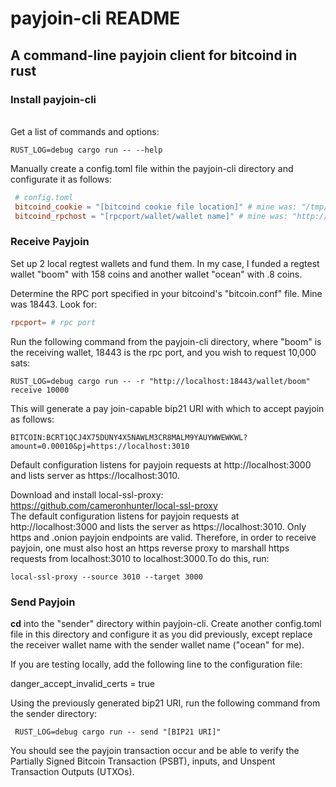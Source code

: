 # **payjoin-cli README**

 ## A command-line payjoin client for bitcoind in rust

### **Install payjoin-cli**
 \
 Get a list of commands and options:
 ```console
 RUST_LOG=debug cargo run -- --help
 ```
 Manually create a config.toml file within the payjoin-cli directory
 and configurate it as follows:
```toml
 # config.toml
 bitcoind_cookie = "[bitcoind cookie file location]" # mine was: "/tmp/regtest1/bitcoind/regtest/.cookie" 
 bitcoind_rpchost = "[rpcport/wallet/wallet name]" # mine was: "http://localhost:18443/wallet/boom"
 ```

### **Receive Payjoin**
 Set up 2 local regtest wallets and fund them. In my case, I funded a
 regtest wallet "boom" with 158 coins and another wallet "ocean" with
 .8 coins.

 Determine the RPC port specified in your bitcoind's "bitcoin.conf"
 file. Mine was 18443. Look for:
 ```toml
 rpcport= # rpc port
 ```
 Run the following command from the payjoin-cli directory, where "boom"
 is the receiving wallet, 18443 is the rpc port, and you wish to
 request 10,000 sats:
 ```console
 RUST_LOG=debug cargo run -- -r "http://localhost:18443/wallet/boom" receive 10000
 ```
 This will generate a pay join-capable bip21 URI with which to accept
 payjoin as follows:
 ```console
 BITCOIN:BCRT1QCJ4X75DUNY4X5NAWLM3CR8MALM9YAUYWWEWKWL?amount=0.00010&pj=https://localhost:3010
 ```

 Default configuration listens for payjoin requests at
 http://localhost:3000 and lists server as https://localhost:3010.

 Download and install local-ssl-proxy:\
 https://github.com/cameronhunter/local-ssl-proxy \
 The default configuration listens for payjoin requests at http://localhost:3000 and lists the server as 
 https://localhost:3010. Only https and .onion payjoin endpoints are valid. Therefore, in order to receive
  payjoin, one must also host an https reverse proxy to marshall https requests from localhost:3010 to
   localhost:3000.To do this, run:
```console
local-ssl-proxy --source 3010 --target 3000
```
###  **Send Payjoin**

 **cd** into the "sender" directory within payjoin-cli. Create another
 config.toml file in this directory and configure it as you did
 previously, except replace the receiver wallet name with the sender
 wallet name ("ocean" for me).

 If you are testing locally, add the following line to the
 configuration file:

 danger_accept_invalid_certs = true

 Using the previously generated bip21 URI, run the following command
 from the sender directory:
```console
 RUST_LOG=debug cargo run -- send "[BIP21 URI]"
```
 You should see the payjoin transaction occur and be able to verify the
 Partially Signed Bitcoin Transaction (PSBT), inputs, and Unspent
 Transaction Outputs (UTXOs).
